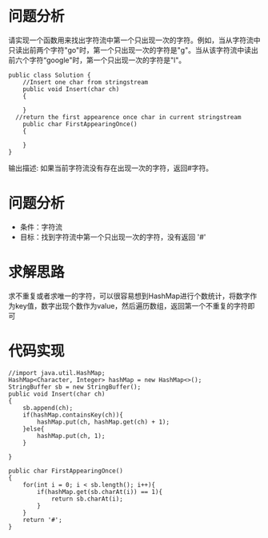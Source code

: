 # 问题分析
请实现一个函数用来找出字符流中第一个只出现一次的字符。例如，当从字符流中只读出前两个字符"go"时，第一个只出现一次的字符是"g"。当从该字符流中读出前六个字符“google"时，第一个只出现一次的字符是"l"。

```
public class Solution {
    //Insert one char from stringstream
    public void Insert(char ch)
    {
        
    }
  //return the first appearence once char in current stringstream
    public char FirstAppearingOnce()
    {
    
    }
}
```

输出描述:
如果当前字符流没有存在出现一次的字符，返回#字符。

# 问题分析
- 条件：字符流
- 目标：找到字符流中第一个只出现一次的字符，没有返回  '#'


# 求解思路
求不重复或者求唯一的字符，可以很容易想到HashMap进行个数统计，将数字作为key值，数字出现个数作为value，然后遍历数组，返回第一个不重复的字符即可

# 代码实现

```
//import java.util.HashMap;
HashMap<Character, Integer> hashMap = new HashMap<>();
StringBuffer sb = new StringBuffer();
public void Insert(char ch)
{
    sb.append(ch);
    if(hashMap.containsKey(ch)){
        hashMap.put(ch, hashMap.get(ch) + 1);
    }else{
        hashMap.put(ch, 1);
    }
    
}

public char FirstAppearingOnce()
{
    for(int i = 0; i < sb.length(); i++){
        if(hashMap.get(sb.charAt(i)) == 1){
            return sb.charAt(i);
        }
    }
    return '#';
}
```
